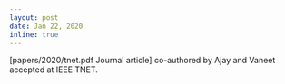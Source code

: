 ```yaml
---
layout: post
date: Jan 22, 2020
inline: true
---
```


[papers/2020/tnet.pdf Journal article] co-authored by Ajay and Vaneet accepted at IEEE TNET.
